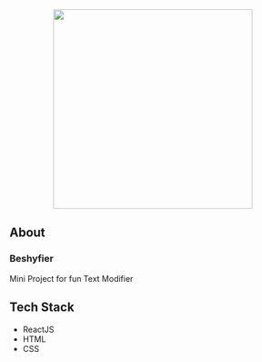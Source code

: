 <div align="center">
<img src="https://github.com/kaizenics/beshyfier-text-modifier/assets/94561281/522b9367-12f4-4ca9-ac38-d2a71b77939e" width="350" />
</div>

## About

### Beshyfier
Mini Project for fun Text Modifier

## Tech Stack
* ReactJS
* HTML
* CSS

